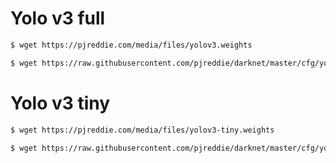 # Yolo v3 full
```sh
$ wget https://pjreddie.com/media/files/yolov3.weights
```
```sh
$ wget https://raw.githubusercontent.com/pjreddie/darknet/master/cfg/yolov3.cfg
```

# Yolo v3 tiny
```sh
$ wget https://pjreddie.com/media/files/yolov3-tiny.weights
```
```sh
$ wget https://raw.githubusercontent.com/pjreddie/darknet/master/cfg/yolov3-tiny.cfg
```